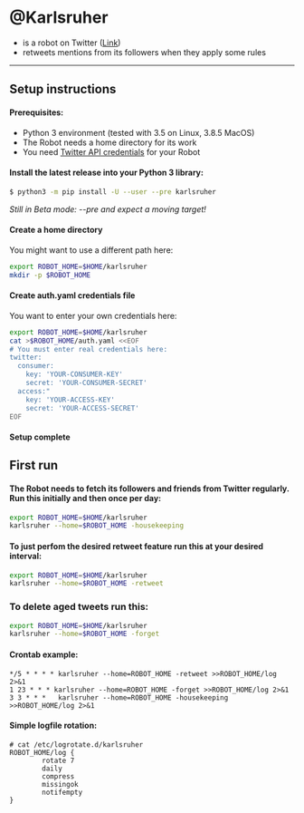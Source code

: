 # @Karlsruher
* is a robot on Twitter ([Link](https://twitter.com/Karlsruher))
* retweets mentions from its followers when they apply some rules
---

## Setup instructions

#### Prerequisites:
* Python 3 environment (tested with 3.5 on Linux, 3.8.5 MacOS)
* The Robot needs a home directory for its work
* You need [Twitter API credentials](https://developer.twitter.com) for your Robot

#### Install the latest release into your Python 3 library:
```bash
$ python3 -m pip install -U --user --pre karlsruher
```
*Still in Beta mode: --pre and expect a moving target!*

#### Create a home directory
You might want to use a different path here:
```bash
export ROBOT_HOME=$HOME/karlsruher
mkdir -p $ROBOT_HOME
```
#### Create auth.yaml credentials file
You want to enter your own credentials here:
```bash
export ROBOT_HOME=$HOME/karlsruher
cat >$ROBOT_HOME/auth.yaml <<EOF
# You must enter real credentials here:
twitter:
  consumer:
    key: 'YOUR-CONSUMER-KEY'
    secret: 'YOUR-CONSUMER-SECRET'
  access:"
    key: 'YOUR-ACCESS-KEY'
    secret: 'YOUR-ACCESS-SECRET'
EOF
```

#### Setup complete

## First run
#### The Robot needs to fetch its followers and friends from Twitter regularly. Run this initially and then once per day:
```bash
export ROBOT_HOME=$HOME/karlsruher
karlsruher --home=$ROBOT_HOME -housekeeping
```

#### To just perfom the desired retweet feature run this at your desired interval:
```bash
export ROBOT_HOME=$HOME/karlsruher
karlsruher --home=$ROBOT_HOME -retweet 
```

### To delete aged tweets run this:
```bash
export ROBOT_HOME=$HOME/karlsruher
karlsruher --home=$ROBOT_HOME -forget 
```


#### Crontab example:
```
*/5 * * * * karlsruher --home=ROBOT_HOME -retweet >>ROBOT_HOME/log 2>&1
1 23 * * * karlsruher --home=ROBOT_HOME -forget >>ROBOT_HOME/log 2>&1
3 3 * * *   karlsruher --home=ROBOT_HOME -housekeeping >>ROBOT_HOME/log 2>&1
```

#### Simple logfile rotation:

```
# cat /etc/logrotate.d/karlsruher
ROBOT_HOME/log {
        rotate 7
        daily
        compress
        missingok
        notifempty
}
```
